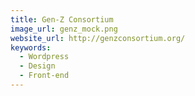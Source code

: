 ```yaml
---
title: Gen-Z Consortium
image_url: genz_mock.png
website_url: http://genzconsortium.org/
keywords:
  - Wordpress
  - Design
  - Front-end
---
```

